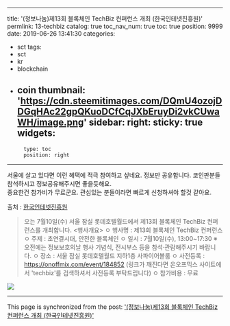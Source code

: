 
---
title: '(정보나눔)제13회 블록체인 TechBiz 컨퍼런스 개최 (한국인테넷진흥원)'
permlink: 13-techbiz
catalog: true
toc_nav_num: true
toc: true
position: 9999
date: 2019-06-26 13:41:30
categories:
- sct
tags:
- sct
- kr
- blockchain
- coin
thumbnail: 'https://cdn.steemitimages.com/DQmU4ozojDDGqHAc22gpQKuoDCfCqJXbEruyDi2vkCUwaWH/image.png'
sidebar:
    right:
        sticky: true
widgets:
    -
        type: toc
        position: right
---


서울에 살고 있다면 이런 혜택에 적극 참여하고 싶네요. 정보만 공유합니다. 
코인판분들 참석하시고 정보공유해주시면 좋을듯해요.  
중요한건 참가비가 무료군요.  관심있는 분들이라면 빠르게 신청하셔야 할것 같아요. 

출처 : [한국인테넷진흥원](https://www.kisa.or.kr/notice/notice_View.jsp?cPage=1&mode=view&p_No=4&b_No=4&d_No=2421&ST=&SV=)
>오는 7월10일(수) 서울 잠실 롯데호텔월드에서 제13회 블록체인 TechBiz 컨퍼런스를 개최합니다.
                                            <행사개요>
ㅇ 행사명 : 제13회 블록체인 TechBiz 컨퍼런스
ㅇ 주제 : 초연결시대, 안전한 블록체인
ㅇ 일시 : 7월10일(수), 13:00~17:30
   ※ 오전에는 정보보호의날 행사 기념식, 전시부스 등을 참석·관람해주시기 바랍니다.
ㅇ 장소 : 서울 잠실 롯데호텔월드 지하1층 사파이어볼룸
ㅇ 사전등록 : https://onoffmix.com/event/184852
    (링크가 깨진다면 온오프믹스 사이트에서 'techbiz'를 검색하셔서 사전등록 부탁드립니다)
 ㅇ 참가비용 : 무료

![](https://cdn.steemitimages.com/DQmU4ozojDDGqHAc22gpQKuoDCfCqJXbEruyDi2vkCUwaWH/image.png)

- - -

This page is synchronized from the post: ['(정보나눔)제13회 블록체인 TechBiz 컨퍼런스 개최 (한국인테넷진흥원)'](https://steemit.com/@kingbit/13-techbiz)
